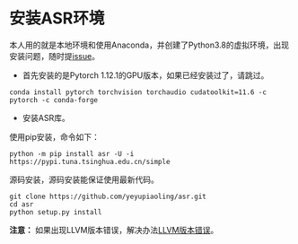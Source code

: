 # 安装ASR环境

本人用的就是本地环境和使用Anaconda，并创建了Python3.8的虚拟环境，出现安装问题，随时提[issue](https://github.com/yeyupiaoling/PPASR/issues)。

 - 首先安装的是Pytorch 1.12.1的GPU版本，如果已经安装过了，请跳过。
```shell
conda install pytorch torchvision torchaudio cudatoolkit=11.6 -c pytorch -c conda-forge
```

 - 安装ASR库。

使用pip安装，命令如下：
```shell
python -m pip install asr -U -i https://pypi.tuna.tsinghua.edu.cn/simple
```

源码安装，源码安装能保证使用最新代码。
```shell
git clone https://github.com/yeyupiaoling/asr.git
cd asr
python setup.py install
```

**注意：** 如果出现LLVM版本错误，解决办法[LLVM版本错误](./faq.md)。
